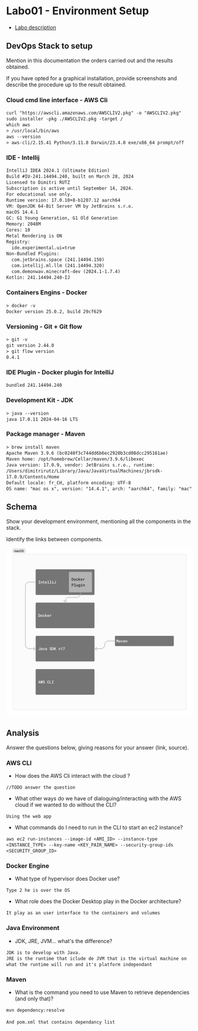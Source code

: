 # Labo01 - Environment Setup

* [Labo description](https://cpnv-es-ngy.gitbook.io/vir1/labs/labo01-environment-setup)

## DevOps Stack to setup

Mention in this documentation the orders carried out and the results obtained.

If you have opted for a graphical installation, provide screenshots and describe the procedure up to the result
obtained.

### Cloud cmd line interface - AWS Cli

```shell
curl "https://awscli.amazonaws.com/AWSCLIV2.pkg" -o "AWSCLIV2.pkg"
sudo installer -pkg ./AWSCLIV2.pkg -target /
which aws
> /usr/local/bin/aws
aws --version
> aws-cli/2.15.41 Python/3.11.8 Darwin/23.4.0 exe/x86_64 prompt/off
```

### IDE - Intellij

```
IntelliJ IDEA 2024.1 (Ultimate Edition)
Build #IU-241.14494.240, built on March 28, 2024
Licensed to Dimitri RUTZ
Subscription is active until September 14, 2024.
For educational use only.
Runtime version: 17.0.10+8-b1207.12 aarch64
VM: OpenJDK 64-Bit Server VM by JetBrains s.r.o.
macOS 14.4.1
GC: G1 Young Generation, G1 Old Generation
Memory: 2048M
Cores: 10
Metal Rendering is ON
Registry:
  ide.experimental.ui=true
Non-Bundled Plugins:
  com.jetbrains.space (241.14494.150)
  com.intellij.ml.llm (241.14494.320)
  com.demonwav.minecraft-dev (2024.1-1.7.4)
Kotlin: 241.14494.240-IJ

```

### Containers Engins - Docker

```shell
> docker -v
Docker version 25.0.2, build 29cf629
```

### Versioning - Git + Git flow

```shell
> git -v
git version 2.44.0
> git flow version
0.4.1
```

### IDE Plugin - Docker plugin for IntelliJ

```
bundled 241.14494.240
```

### Development Kit - JDK

```shell
> java --version
java 17.0.11 2024-04-16 LTS
```

### Package manager - Maven

```shell
> brew install maven
Apache Maven 3.9.6 (bc0240f3c744dd6b6ec2920b3cd08dcc295161ae)
Maven home: /opt/homebrew/Cellar/maven/3.9.6/libexec
Java version: 17.0.9, vendor: JetBrains s.r.o., runtime: /Users/dimitrirutz/Library/Java/JavaVirtualMachines/jbrsdk-17.0.9/Contents/Home
Default locale: fr_CH, platform encoding: UTF-8
OS name: "mac os x", version: "14.4.1", arch: "aarch64", family: "mac"
```

## Schema

Show your development environment, mentioning all the components in the stack.

Identify the links between components.

![](schema.png)

## Analysis

Answer the questions below, giving reasons for your answer (link, source).

### AWS CLI

* How does the AWS Cli interact with the cloud ?

```
//TODO answer the question
```

* What other ways do we have of dialoguing/interacting with the AWS cloud if we wanted to do without the CLI?

```
Using the web app
```

* What commands do I need to run in the CLI to start an ec2 instance?

```
aws ec2 run-instances --image-id <AMI_ID> --instance-type <INSTANCE_TYPE> --key-name <KEY_PAIR_NAME> --security-group-ids <SECURITY_GROUP_ID>
```

### Docker Engine

* What type of hypervisor does Docker use?

```
Type 2 he is over the OS
```

* What role does the Docker Desktop play in the Docker architecture?

```
It play as an user interface to the containers and volumes
```

### Java Environment

* JDK, JRE, JVM... what's the difference?

```
JDK is to develop with Java.
JRE is the runtime that iclude de JVM that is the virtual machine on what the runtime will run and it's platform independant
```

### Maven

* What is the command you need to use Maven to retrieve dependencies (and only that)?

```
mvn dependency:resolve

And pom.xml that contains dependancy list
```

